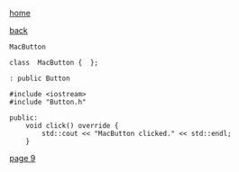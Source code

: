 [home](./page01.md)

[back](./page07.md)


```
MacButton
```

```
class  MacButton {  };
```

```
: public Button
```

```
#include <iostream>
#include "Button.h"
```


```
public:
    void click() override {
        std::cout << "MacButton clicked." << std::endl;
    }
```



[page 9](./page09.md)
